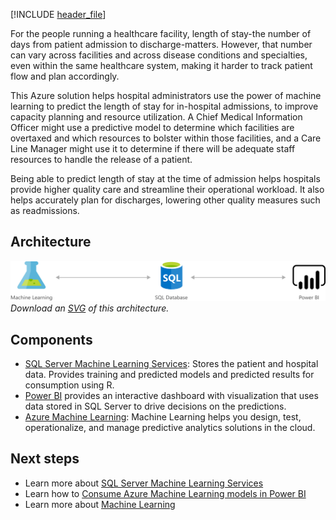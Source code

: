 


[!INCLUDE [header_file](../../../includes/sol-idea-header.md)]

For the people running a healthcare facility, length of stay-the number of days from patient admission to discharge-matters. However, that number can vary across facilities and across disease conditions and specialties, even within the same healthcare system, making it harder to track patient flow and plan accordingly.

This Azure solution helps hospital administrators use the power of machine learning to predict the length of stay for in-hospital admissions, to improve capacity planning and resource utilization. A Chief Medical Information Officer might use a predictive model to determine which facilities are overtaxed and which resources to bolster within those facilities, and a Care Line Manager might use it to determine if there will be adequate staff resources to handle the release of a patient.

Being able to predict length of stay at the time of admission helps hospitals provide higher quality care and streamline their operational workload. It also helps accurately plan for discharges, lowering other quality measures such as readmissions.

## Architecture

![Architecture Diagram](../media/predict-length-of-stay-and-patient-flow-with-healthcare-analytics.png)
*Download an [SVG](../media/predict-length-of-stay-and-patient-flow-with-healthcare-analytics.svg) of this architecture.*

## Components

* [SQL Server Machine Learning Services](/sql/machine-learning/sql-server-machine-learning-services): Stores the patient and hospital data. Provides training and predicted models and predicted results for consumption using R.
* [Power BI](/power-bi/) provides an interactive dashboard with visualization that uses data stored in SQL Server to drive decisions on the predictions.
* [Azure Machine Learning](/azure/machine-learning/): Machine Learning helps you design, test, operationalize, and manage predictive analytics solutions in the cloud.

## Next steps

* Learn more about [SQL Server Machine Learning Services](/sql/machine-learning/sql-server-machine-learning-services)
* Learn how to [Consume Azure Machine Learning models in Power BI](/power-bi/connect-data/service-aml-integrate)
* Learn more about [Machine Learning](/azure/machine-learning/overview-what-is-azure-ml)

